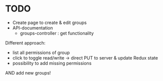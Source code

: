 # TODO

- Create page to create & edit groups 
- API-documentation
  - groups-controller : get functionality

Different approach:
- list all permissions of group
- click to toggle read/write -> direct PUT to server & update Redux state
- possibility to add missing permissions 

AND add new groups!
